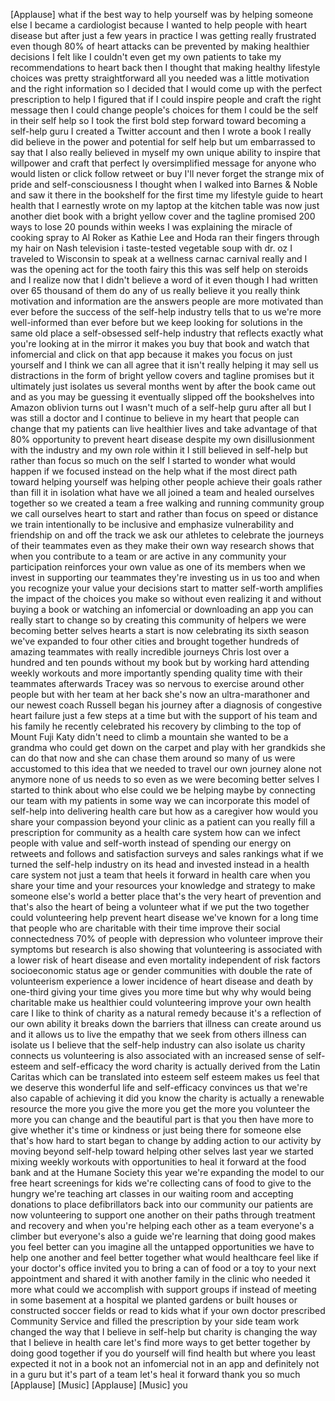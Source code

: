 
[Applause]
what if the best way to help yourself
was by helping someone else I became a
cardiologist because I wanted to help
people with heart disease but after just
a few years in practice I was getting
really frustrated
even though 80% of heart attacks can be
prevented by making healthier decisions
I felt like I couldn&#39;t even get my own
patients to take my recommendations to
heart back then I thought that making
healthy lifestyle choices was pretty
straightforward all you needed was a
little motivation and the right
information so I decided that I would
come up with the perfect prescription to
help I figured that if I could inspire
people and craft the right message then
I could change people&#39;s choices for them
I could be the self in their self help
so I took the first bold step forward
toward becoming a self-help guru I
created a Twitter account and then I
wrote a book I really did believe in the
power and potential for self help but um
embarrassed to say that I also really
believed in myself my own unique ability
to inspire that willpower and craft that
perfect ly oversimplified message for
anyone who would listen or click follow
retweet or buy I&#39;ll never forget the
strange mix of pride and
self-consciousness I thought when I
walked into Barnes &amp; Noble and saw it
there in the bookshelf for the first
time my lifestyle guide to heart health
that I earnestly wrote on my laptop at
the kitchen table was now just another
diet book with a bright yellow cover and
the tagline promised 200 ways to lose 20
pounds within weeks I was explaining the
miracle of cooking spray to Al Roker as
Kathie Lee and Hoda ran their fingers
through my hair on Nash
television i taste-tested vegetable soup
with dr. oz I traveled to Wisconsin to
speak at a wellness carnac carnival
really and I was the opening act for the
tooth fairy
this this was self help on steroids and
I realize now that I didn&#39;t believe a
word of it
even though I had written over 65
thousand of them do any of us really
believe it you really think motivation
and information are the answers
people are more motivated than ever
before the success of the self-help
industry tells that to us we&#39;re more
well-informed than ever before but we
keep looking for solutions in the same
old place a self-obsessed self-help
industry that reflects exactly what
you&#39;re looking at in the mirror it makes
you buy that book and watch that
infomercial and click on that app
because it makes you focus on just
yourself and I think we can all agree
that it isn&#39;t really helping it may sell
us distractions in the form of bright
yellow covers and tagline promises but
it ultimately just isolates us several
months went by after the book came out
and as you may be guessing it eventually
slipped off the bookshelves into Amazon
oblivion turns out I wasn&#39;t much of a
self-help guru after all but I was still
a doctor and I continue to believe in my
heart that people can change that my
patients can live healthier lives and
take advantage of that 80% opportunity
to prevent heart disease despite my own
disillusionment with the industry and my
own role within it I still believed in
self-help but rather than focus so much
on the self I started to wonder what
would happen if we focused instead on
the help what if the most direct path
toward helping yourself was helping
other people achieve their goals rather
than fill it
in isolation what have we all joined a
team and healed ourselves together so we
created a team a free walking and
running community group we call
ourselves heart to start and rather than
focus on speed or distance we train
intentionally to be inclusive and
emphasize vulnerability and friendship
on and off the track
we ask our athletes to celebrate the
journeys of their teammates even as they
make their own way research shows that
when you contribute to a team or are
active in any community your
participation reinforces your own value
as one of its members when we invest in
supporting our teammates they&#39;re
investing us in us too and when you
recognize your value your decisions
start to matter self-worth amplifies the
impact of the choices you make so
without even realizing it and without
buying a book or watching an infomercial
or downloading an app you can really
start to change so by creating this
community of helpers we were becoming
better selves hearts a start is now
celebrating its sixth season we&#39;ve
expanded to four other cities and
brought together hundreds of amazing
teammates with really incredible
journeys Chris lost over a hundred and
ten pounds without my book but by
working hard
attending weekly workouts and more
importantly spending quality time with
their teammates afterwards Tracey was so
nervous to exercise around other people
but with her team at her back she&#39;s now
an ultra-marathoner and our newest coach
Russell began his journey after a
diagnosis of congestive heart failure
just a few steps at a time but with the
support of his team and his family he
recently celebrated his recovery by
climbing to the top of Mount Fuji Katy
didn&#39;t need to climb a mountain she
wanted to be a grandma who could get
down on the carpet and play with her
grandkids she can do that now and she
can chase them around
so many of us were accustomed to this
idea that we needed to travel our own
journey alone not anymore
none of us needs to so even as we were
becoming better selves I started to
think about who else could we be helping
maybe by connecting our team with my
patients in some way we can incorporate
this model of self-help into delivering
health care but how as a caregiver
how would you share your compassion
beyond your clinic as a patient can you
really fill a prescription for community
as a health care system how can we
infect people with value and self-worth
instead of spending our energy on
retweets and follows and satisfaction
surveys and sales rankings what if we
turned the self-help industry on its
head and invested instead in a health
care system not just a team that heels
it forward in health care when you share
your time and your resources your
knowledge and strategy to make someone
else&#39;s world a better place that&#39;s the
very heart of prevention and that&#39;s also
the heart of being a volunteer what if
we put the two together could
volunteering help prevent heart disease
we&#39;ve known for a long time that people
who are charitable with their time
improve their social connectedness 70%
of people with depression who volunteer
improve their symptoms but research is
also showing that volunteering is
associated with a lower risk of heart
disease and even mortality independent
of risk factors socioeconomic status age
or gender communities with double the
rate of volunteerism experience a lower
incidence of heart disease and death by
one-third giving your time gives you
more time but why why would being
charitable make us healthier could
volunteering improve your own health
care I like to think of charity as a
natural remedy because it&#39;s a reflection
of our own
ability it breaks down the barriers that
illness can create around us and it
allows us to live the empathy that we
seek from others illness can isolate us
I believe that the self-help industry
can also isolate us charity connects us
volunteering is also associated with an
increased sense of self-esteem and
self-efficacy the word charity is
actually derived from the Latin Caritas
which can be translated into esteem self
esteem makes us feel that we deserve
this wonderful life and self-efficacy
convinces us that we&#39;re also capable of
achieving it did you know the charity is
actually a renewable resource the more
you give the more you get the more you
volunteer the more you can change and
the beautiful part is that you then have
more to give whether it&#39;s time or
kindness or just being there for someone
else that&#39;s how hard to start began to
change by adding action to our activity
by moving beyond self-help toward
helping other selves last year we
started mixing weekly workouts with
opportunities to heal it forward at the
food bank and at the Humane Society this
year we&#39;re expanding the model to our
free heart screenings for kids we&#39;re
collecting cans of food to give to the
hungry we&#39;re teaching art classes in our
waiting room and accepting donations to
place defibrillators back into our
community our patients are now
volunteering to support one another on
their paths through treatment and
recovery and when you&#39;re helping each
other as a team
everyone&#39;s a climber but everyone&#39;s also
a guide we&#39;re learning that doing good
makes you feel better can you imagine
all the untapped opportunities we have
to help one another and feel better
together
what would healthcare feel like if your
doctor&#39;s office invited you to bring a
can of food or a toy to your next
appointment and shared it with another
family in the clinic who needed it more
what could we accomplish with support
groups if instead of meeting in some
basement at a hospital
we planted gardens or built houses or
constructed soccer fields or read to
kids what if your own doctor prescribed
Community Service and filled the
prescription by your side team work
changed the way that I believe in
self-help but charity is changing the
way that I believe in health care let&#39;s
find more ways to get better together by
doing good together
if you do yourself will find health but
where you least expected it not in a
book not an infomercial not in an app
and definitely not in a guru but it&#39;s
part of a team let&#39;s heal it forward
thank you so much
[Applause]
[Music]
[Applause]
[Music]
you
